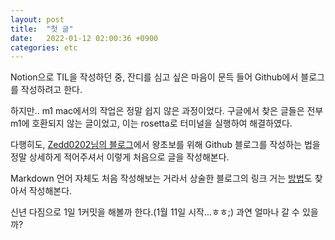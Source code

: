 ```yaml
---
layout: post
title:  "첫 글"
date:   2022-01-12 02:00:36 +0900
categories: etc
---
```

Notion으로 TIL을 작성하던 중, 잔디를 심고 싶은 마음이 문득 들어 Github에서 블로그를 작성하려고 한다.

하지만.. m1 mac에서의 작업은 정말 쉽지 않은 과정이었다. 구글에서 찾은 글들은 전부 m1에 호환되지 않는 글이었고, 이는 rosetta로 터미널을 실행하여 해결하였다.

다행히도, [Zedd0202님의 블로그][ZeddiOS]에서 왕초보를 위해 Github 블로그를 작성하는 법을 정말 상세하게 적어주셔서 이렇게 처음으로 글을 작성해본다.

Markdown 언어 자체도 처음 작성해보는 거라서 상술한 블로그의 링크 거는 [방법][HEE_Devlog]도 찾아서 작성해본다.

신년 다짐으로 1일 1커밋을 해볼까 한다.(1월 11일 시작...ㅎㅎ;) 과연 얼마나 갈 수 있을까?

[ZeddiOS]: https://zeddios.tistory.com/1222
[HEE_Devlog]: https://heestory217.tistory.com/126
